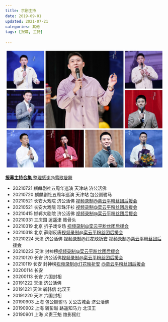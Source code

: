 ```yaml
---
title: 京剧主持
date: 2019-09-01
updated: 2021-07-21
categories: 其他
tags: [报幕, 主持]

---
```


![](https://raw.githubusercontent.com/rhenginium/image/main/Collage_20210325_015133.jpg)



[**报幕主持合集** 整理感谢@莺歌曼舞](http://weibo.com/1925011877/K88G3tm2j) 

<!--more-->

+ 20210721 麒麟剧社五周年巡演 天津站 济公活佛
+ 20210720 麒麟剧社五周年巡演 天津站 包公铡驸马
+ 20210521 长安大戏院 济公活佛  [视频录制@栾云平粉丝团后援会](https://m.weibo.cn/6574451359/4639806074653937)
+ 20210521 长安大戏院 珍珠汗衫  [视频录制@栾云平粉丝团后援会](https://m.weibo.cn/6574451359/4639382345352204)
+ 20210415 邯郸大剧院 济公活佛  [视频录制@栾云平粉丝团后援会](https://m.weibo.cn/6574451359/4626352671818353)
+ 20210331 三庆园 逍遥津 贱骨头
+ 20210319 北京 折子戏专场 [视频录制@栾云平粉丝团后援会](https://m.weibo.cn/6574451359/4616553892677192 )
+ 20210318 北京 薛刚反唐[视频录制@栾云平粉丝团后援会](https://m.weibo.cn/6574451359/4616240687219874)
+ 20210224 天津 济公活佛 [视频录制@灯花映祈安](https://m.weibo.cn/1950216183/4608238798768553) [视频录制@栾云平粉丝团后援会](https://m.weibo.cn/status/4608224660033228?)
+ 20210223 天津 封神榜[视频录制@栾云平粉丝团后援会](https://m.weibo.cn/6574451359/4607880794216263)
+ 20210120 长安 济公活佛[视频录制@栾云平粉丝团后援会](https://m.weibo.cn/detail/4595576358319120)
+ 20210119 长安 封神榜[视频录制@灯花映祈安](https://m.weibo.cn/1950216183/4595229695154343) [@栾云平粉丝团后援会](https://m.weibo.cn/6574451359/4595229899898694)
+ 20200114 长安 
+ 20200113 长安 六国封相
+ 20191222 天津 济公活佛
+ 20191221 天津 斩韩信 北汉王
+ 20191220  天津  六国封相
+ 20190903  上海 包公铡驸马 关公古城会 济公活佛
+ 20190902 上海 斩彭越 路遥知马力 北汉王
+ 20190901 上海 义责王魁 烛影摇红